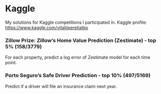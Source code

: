 # Kaggle
My solutions for Kaggle competitions I participated in.
Kaggle profile: https://www.kaggle.com/vitaliiperetiatko


### Zillow Prize: Zillow’s Home Value Prediction (Zestimate) - top 5% (158/3779)
For each property, predict a log error of Zestimate model for each time point. 


### Porto Seguro’s Safe Driver Prediction - top 10% (497/5169)
Predict if a driver will file an insurance claim next year.

